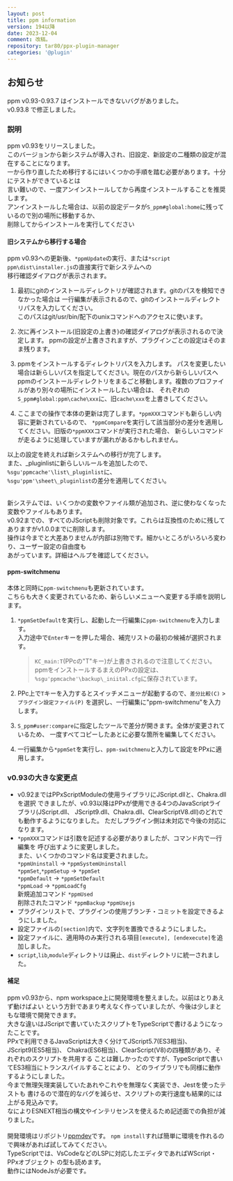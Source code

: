 ```yaml
---
layout: post
title: ppm information
version: 194以降
date: 2023-12-04
comment: 改稿。
repository: tar80/ppx-plugin-manager
categories: '@plugin'
---
```


## お知らせ

ppm v0.93-0.93.7 はインストールできないバグがありました。  
v0.93.8 で修正しました。

### 説明

ppm v0.93をリリースしました。  
このバージョンから新システムが導入され、旧設定、新設定の二種類の設定が混在することになります。  
一から作り直したため移行するにはいくつかの手順を踏む必要があります。十分にテストができているとは  
言い難いので、一度アンインストールしてから再度インストールすることを推奨します。  
アンインストールした場合は、以前の設定データが`S_ppm#global:home`に残っているので別の場所に移動するか、  
削除してからインストールを実行してください

#### 旧システムから移行する場合

ppm v0.93への更新後、`*ppmUpdate`の実行、または`*script ppm\dist\installer.js`の直接実行で新システムへの  
移行確認ダイアログが表示されます。

1. 最初にgitのインストールディレクトリが確認されます。gitのパスを検知できなかった場合は
   一行編集が表示されるので、gitのインストールディレクトリパスを入力してください。  
   このパスはgit/usr/bin/配下のunixコマンドへのアクセスに使います。

2. 次に再インストール(旧設定の上書き)の確認ダイアログが表示されるので決定します。
   ppmの設定が上書きされますが、プラグインごとの設定はそのまま残ります。

3. ppmをインストールするディレクトリパスを入力します。
   パスを変更したい場合は新らしいパスを指定してください。現在のパスから新らしいパスへ
   ppmのインストールディレクトリをまるごと移動します。複数のプロファイルがあり別々の場所にインストールしたい場合は、
   それぞれの`S_ppm#global:ppm\cache\xxx`に、旧`cache\xxx`を上書きしてください。

4. ここまでの操作で本体の更新は完了します。`*ppmXXX`コマンドも新らしい内容に更新されているので、
   `*ppmCompare`を実行して該当部分の差分を適用してください。旧版の`*ppmXXX`コマンドが実行された場合、
   新らしいコマンドが走るように処理していますが漏れがあるかもしれません。

以上の設定を終えれば新システムへの移行が完了します。  
また、\_pluginlistに新らしいルールを追加したので、`%sgu'ppmcache'\list\_pluginlist`に、  
`%sgu'ppm'\sheet\_pluginlist`の差分を適用してください。  
<BR>

新システムでは、いくつかの変数やファイル類が追加され、逆に使わなくなった変数やファイルもあります。  
v0.92までの、すべてのJScriptも削除対象です。これらは互換性のために残してありますがv1.0.0までに削除します。  
操作は今までと大差ありませんが内部は別物です。細かいところがいろいろ変わり、ユーザー設定の自由度も  
あがっています。詳細はヘルプを確認してください。

#### ppm-switchmenu

本体と同時に`ppm-switchmenu`も更新されています。  
こちらも大きく変更されているため、新らしいメニューへ変更する手順を説明します。

1. `*ppmSetDefault`を実行し、起動した一行編集に`ppm-switchmenu`を入力します。  
   入力途中で`Enter`キーを押した場合、補完リストの最初の候補が選択されます。

   > `KC_main:T`(PPcの"T"キー)が上書きされるので注意してください。
   > ppmをインストールするまえのPPxの設定は、`%sgu'ppmcache'\backup\_iniital.cfg`に保存されています。

2. PPc上で`T`キーを入力するとスイッチメニューが起動するので、`差分比較(C)` >
   `プラグイン設定ファイル(P)` を選択し、一行編集に"ppm-switchmenu"を入力します。

3. `S_ppm#user:compare`に指定したツールで差分が開きます。全体が変更されているため、
   一度すべてコピーしたあとに必要な箇所を編集してください。

4. 一行編集から`*ppmSet`を実行し、`ppm-switchmenu`と入力して設定をPPxに適用します。

### v0.93の大きな変更点

- v0.92まではPPxScriptModuleの使用ライブラリにJScript.dllと、Chakra.dllを選択
  できましたが、v0.93以降はPPxが使用できる4つのJavaScriptライブラリ(JScript.dll、
  JScript9.dll、Chakra.dll、ClearScriptV8.dll)のどれでも動作するようになりました。
  ただしプラグイン側は未対応で今後の対応になります。
- `*ppmXXX`コマンドは引数を記述する必要がありましたが、コマンド内で一行編集を
  呼び出すように変更しました。  
  また、いくつかのコマンド名は変更されました。  
  `*ppmUninstall` -> `*ppmSystemUninstall`  
  `*ppmSet`,`*ppmSetup` -> `*ppmSet`  
  `*ppmDefault` -> `*ppmSetDefault`  
  `*ppmLoad` -> `*ppmLoadCfg`  
  新規追加コマンド `*ppmUsed`  
  削除されたコマンド `*ppmBackup` `*ppmUsejs`
- プラグインリストで、プラグインの使用ブランチ・コミットを設定できるようにしました。
- 設定ファイルの`[section]`内で、文字列を置換できるようにしました。
- 設定ファイルに、適用時のみ実行される項目`[execute], [endexecute]`を追加しました。
- `script`,`lib`,`module`ディレクトリは廃止、`dist`ディレクトリに統一されました。

#### 補足

ppm v0.93から、npm workspace上に開発環境を整えました。以前はとりあえず動けばよい
という方針であまり考えなく作っていましたが、今後は少しまともな環境で開発できます。  
大きな違いはJScriptで書いていたスクリプトをTypeScriptで書けるようになったことです。  
PPxで利用できるJavaScriptは大きく分けてJScript5.7(ES3相当)、JScript9(ES5相当)、
Chakra(ES6相当)、ClearScript(V8)の四種類があり、それぞれのスクリプトを共用する
ことは難しかったのですが、TypeScriptで書いてES3相当にトランスパイルすることにより、
どのライブラリでも同様に動作するようにしました。  
今まで無理矢理実装していたあれやこれやを無理なく実装でき、Jestを使ったテストも
書けるので潜在的なバグを減らせ、スクリプトの実行速度も結果的には上がる見込みです。  
なによりESNEXT相当の構文やインテリセンスを使えるため記述面での負担が減りました。  
<BR>
開発環境はリポジトリ[ppmdev](https://github.com/tar80/ppmdev)です。
`npm install`すれば簡単に環境を作れるので興味があれば試してみてください。  
TypeScriptでは、VsCodeなどのLSPに対応したエディタであればWScript・PPxオブジェクト
の型も読めます。  
動作にはNodeJsが必要です。
